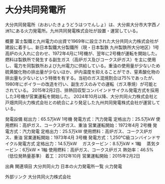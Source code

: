 # 大分共同発電所

大分共同発電所（おおいたきょうどうはつでんしょ）は、大分県大分市大字西ノ洲1にある火力発電所。九州共同発電株式会社が設置・運営している。

概要
富士製鐵と九州電力の出資で1969年に設立された大分共同火力株式会社が建設に着手し、新日本製鐵大分製鐵所（現・日本製鉄 九州製鉄所大分地区）1号高炉の火入れに合わせ、1972年4月に1号機が、翌年に2号機が運転を開始した。
燃料は製鉄所で発生する副生ガス（高炉ガス及びコークス炉ガス）を主に使用し、電力を同製鉄所および九州電力に供給している。重油の使用量が少ないため硫黄酸化物の排出量が少ないほか、炉内温度を抑えることができ、窒素酸化物の排出量も少ないという特徴を有する。当初のガス混焼割合は75%であったが、1980年にボイラーの改造を行い、副生ガスのみでの運転（ガス専焼）が可能とされている。
2015年2月2日、排熱回収型コンバインドサイクル発電方式を採用した3号機が営業運転を開始した。
2024年10月以降、大分共同火力株式会社と戸畑共同火力株式会社との統合により発足した九州共同発電株式会社が運営している。

発電設備
総出力：65.5万kW
1号機
発電方式：汽力発電
定格出力：25.5万kW
使用燃料：高炉ガス、コークス炉ガス、重油
営業運転開始：1972年4月
2号機
発電方式：汽力発電
定格出力：25.5万kW
使用燃料：高炉ガス、コークス炉ガス、重油
営業運転開始：1973年4月
3号機
発電方式：1,250℃級コンバインドサイクル発電方式
定格出力：14.5万kW
　ガスタービン：8.5万kW × 1軸
　蒸気タービン：6万kW × 1軸
使用燃料：高炉ガス、コークス炉ガス
熱効率：46.5%（低位発熱量基準）
着工：2012年10月
営業運転開始：2015年2月2日

出典
関連項目
大分共同火力
日本の火力発電所一覧
火力発電

外部リンク
大分共同火力株式会社